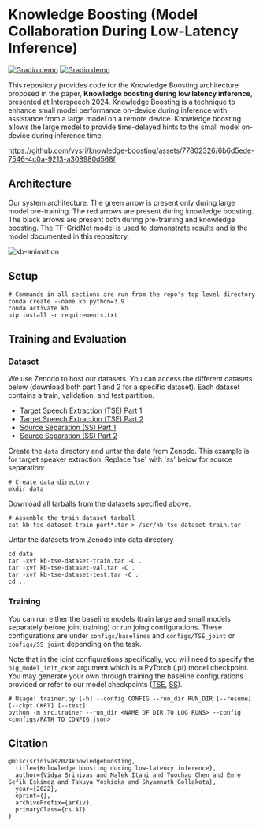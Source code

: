 # Knowledge Boosting (Model Collaboration During Low-Latency Inference)

[![Gradio demo](https://img.shields.io/badge/arxiv-abs-green)](https://arxiv.org/abs/2211.02250) [![Gradio demo](https://img.shields.io/badge/Interspeech%202024-pdf-blue)](https://arxiv.org/pdf/2211.02250)

This repository provides code for the Knowledge Boosting architecture proposed in the paper, __Knowledge boosting during low latency inference__, presented at Interspeech 2024. 
Knowledge Boosting is a technique to enhance small model performance on-device during inference with assistance from a large model on a remote device. 
Knowledge boosting allows the large model to provide time-delayed hints to the small model on-device during inference time.

https://github.com/vysri/knowledge-boosting/assets/77802326/6b6d5ede-7546-4c0a-9213-a308980d568f

## Architecture
Our system architecture. The green arrow is present only during large model pre-training.  The red arrows are present  during knowledge boosting.  The black arrows are present both during pre-training and knowledge boosting.
The TF-GridNet model is used to demonstrate results and is the model documented in this repository.

![kb-animation](https://github.com/vysri/knowledge-boosting/assets/77802326/37660ddb-fc5d-470c-924e-7467e8accd27)

## Setup
    # Commands in all sections are run from the repo's top level directory
    conda create --name kb python=3.9
    conda activate kb
    pip install -r requirements.txt

## Training and Evaluation

### Dataset

We use Zenodo to host our datasets. You can access the different datasets below (download both part 1 and 2 for a specific dataset). Each dataset contains a train, validation, and test partition.
* [Target Speech Extraction (TSE) Part 1](https://zenodo.org/records/12575452)
* [Target Speech Extraction (TSE) Part 2](https://zenodo.org/records/12629275)
* [Source Separation (SS) Part 1](https://zenodo.org/records/12629604)
* [Source Separation (SS) Part 2](https://zenodo.org/records/12629652)

Create the `data` directory and untar the data from Zenodo. This example is for target speaker extraction. Replace 'tse' with 'ss' below for source separation:

    # Create data directory
    mkdir data
        
Download all tarballs from the datasets specified above.
        
    # Assemble the train dataset tarball
    cat kb-tse-dataset-train-part*.tar > /scr/kb-tse-dataset-train.tar
        
Untar the datasets from Zenodo into data directory
        
    cd data
    tar -xvf kb-tse-dataset-train.tar -C .
    tar -xvf kb-tse-dataset-val.tar -C .
    tar -xvf kb-tse-dataset-test.tar -C .
    cd ..

### Training
You can run either the baseline models (train large and small models separately before joint training) or run joing configurations. These configurations are under `configs/baselines` and `configs/TSE_joint` or `configs/SS_joint` depending on the task. 

Note that in the joint configurations specifically, you will need to specify the `big_model_init_ckpt` argument which is a PyTorch (.pt) model checkpoint. You may generate your own through training the baseline configurations provided or refer to our model checkpoints ([TSE](https://drive.google.com/file/d/11K71ElmRia_isGCFR8HLpHK9bqw-Q372/view?usp=drive_link), [SS](https://drive.google.com/file/d/1sJIH8MAvCjPKuQBcsjmenTPPGCgiSvS8/view?usp=drive_link)).

    # Usage: trainer.py [-h] --config CONFIG --run_dir RUN_DIR [--resume] [--ckpt CKPT] [--test]
    python -m src.trainer --run_dir <NAME OF DIR TO LOG RUNS> --config <configs/PATH TO CONFIG.json>

## Citation

    @misc{srinivas2024knowledgeboosting,
      title={Knlowledge boosting during low-latency inference}, 
      author={Vidya Srinivas and Malek Itani and Tuochao Chen and Emre Sefik Eskimez and Takuya Yoshioka and Shyamnath Gollakota},
      year={2022},
      eprint={},
      archivePrefix={arXiv},
      primaryClass={cs.AI}
    }
